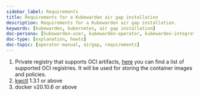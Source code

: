 ```yaml
---
sidebar_label: Requirements
title: Requirements for a Kubewarden air gap installation
description: Requirements for a Kubewarden air gap installation.
keywords: [kubewarden, kubernetes, air gap installation]
doc-persona: [kubewarden-user, kubewarden-operator, kubewarden-integrator]
doc-type: [explanation, howto]
doc-topic: [operator-manual, airgap, requirements]
---
```


1. Private registry that supports OCI artifacts, [here](../../reference/oci-registries-support) you can find a list of supported OCI registries. It will be used for storing the container images and policies.
2. [kwctl](https://github.com/kubewarden/kwctl) 1.3.1 or above
3. docker v20.10.6 or above
